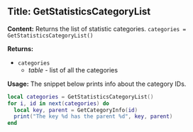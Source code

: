 ## Title: GetStatisticsCategoryList

**Content:**
Returns the list of statistic categories.
`categories = GetStatisticsCategoryList()`

**Returns:**
- `categories`
  - *table* - list of all the categories

**Usage:**
The snippet below prints info about the category IDs.
```lua
local categories = GetStatisticsCategoryList()
for i, id in next(categories) do
  local key, parent = GetCategoryInfo(id)
  print("The key %d has the parent %d", key, parent)
end
```